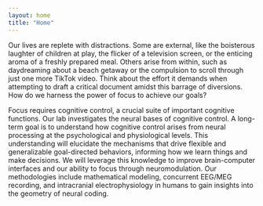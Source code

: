 ```yaml
---
layout: home
title: "Home"
---
```


Our lives are replete with distractions. Some are external, like the boisterous laughter of children at play, the flicker of a television screen, or the enticing aroma of a freshly prepared meal. Others arise from within, such as daydreaming about a beach getaway or the compulsion to scroll through just one more TikTok video. Think about the effort it demands when attempting to draft a critical document amidst this barrage of diversions. How do we harness the power of focus to achieve our goals?

Focus requires cognitive control, a crucial suite of important cognitive functions. Our lab investigates the neural bases of cognitive control. A long-term goal is to understand how cognitive control arises from neural processing at the psychological and physiological levels. This understanding will elucidate the mechanisms that drive flexible and generalizable goal-directed behaviors, informing how we learn things and make decisions. We will leverage this knowledge to improve brain-computer interfaces and our ability to focus through neuromodulation. Our methodologies include mathematical modeling, concurrent EEG/MEG recording, and intracranial electrophysiology in humans to gain insights into the geometry of neural coding.
